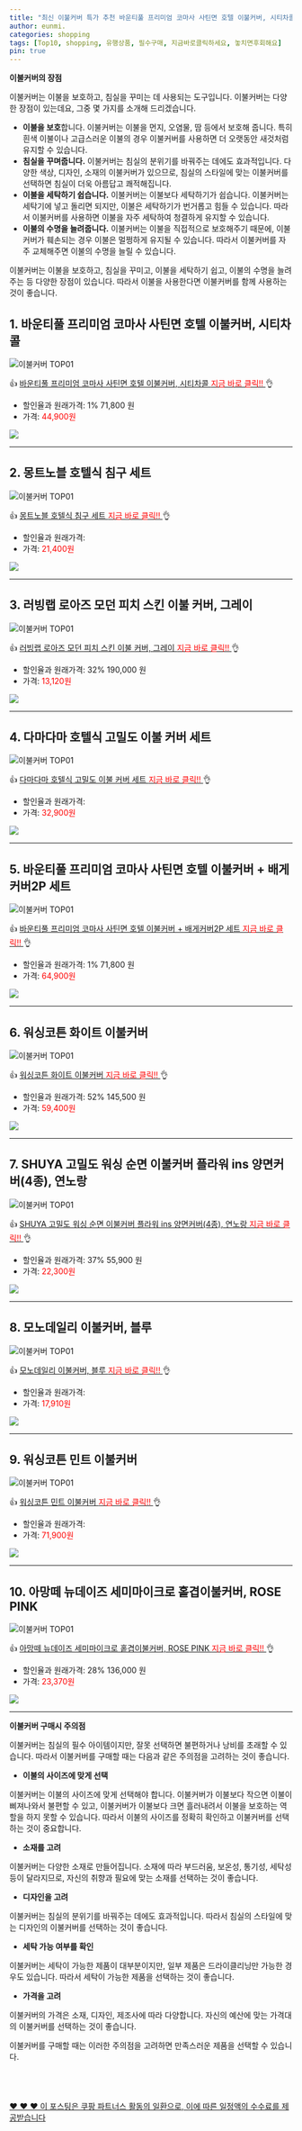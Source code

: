 ```yaml
---
title: "최신 이불커버 특가 추천 바운티풀 프리미엄 코마사 사틴면 호텔 이불커버, 시티차콜 비교 장점"
author: eunmi.
categories: shopping
tags: [Top10, shopping, 유행상품, 필수구매, 지금바로클릭하세요, 놓치면후회해요]
pin: true
---
```

**이불커버의 장점**

이불커버는 이불을 보호하고, 침실을 꾸미는 데 사용되는 도구입니다. 이불커버는 다양한 장점이 있는데요, 그중 몇 가지를 소개해 드리겠습니다.

* **이불을 보호**합니다. 이불커버는 이불을 먼지, 오염물, 땀 등에서 보호해 줍니다. 특히 흰색 이불이나 고급스러운 이불의 경우 이불커버를 사용하면 더 오랫동안 새것처럼 유지할 수 있습니다.
* **침실을 꾸며줍니다.** 이불커버는 침실의 분위기를 바꿔주는 데에도 효과적입니다. 다양한 색상, 디자인, 소재의 이불커버가 있으므로, 침실의 스타일에 맞는 이불커버를 선택하면 침실이 더욱 아름답고 쾌적해집니다.
* **이불을 세탁하기 쉽습니다.** 이불커버는 이불보다 세탁하기가 쉽습니다. 이불커버는 세탁기에 넣고 돌리면 되지만, 이불은 세탁하기가 번거롭고 힘들 수 있습니다. 따라서 이불커버를 사용하면 이불을 자주 세탁하여 청결하게 유지할 수 있습니다.
* **이불의 수명을 늘려줍니다.** 이불커버는 이불을 직접적으로 보호해주기 때문에, 이불커버가 훼손되는 경우 이불은 멀쩡하게 유지될 수 있습니다. 따라서 이불커버를 자주 교체해주면 이불의 수명을 늘릴 수 있습니다.

이불커버는 이불을 보호하고, 침실을 꾸미고, 이불을 세탁하기 쉽고, 이불의 수명을 늘려주는 등 다양한 장점이 있습니다. 따라서 이불을 사용한다면 이불커버를 함께 사용하는 것이 좋습니다.

   

## 1. 바운티풀 프리미엄 코마사 사틴면 호텔 이불커버, 시티차콜

![이불커버 TOP01](https://thumbnail8.coupangcdn.com/thumbnails/remote/230x230ex/image/vendor_inventory/d8ac/1388a1913b8aeab67c76fdd54b7be216b95cc8f41a1ebd61236e91eef485.jpg)


👍 [바운티풀 프리미엄 코마사 사틴면 호텔 이불커버, 시티차콜 <font color=red> 지금 바로 클릭!! </font> ](https://link.coupang.com/re/AFFSDP?lptag=AF3617701&subid=GithubCoopas&pageKey=6823122292&traceid=V0-153&itemId=16177881643&vendorItemId=83373308876) 👌 


- 할인율과 원래가격: 1%  71,800   원
- 가격: <span style='color:red'>44,900원</span>

[![](/discount_price.png)](https://link.coupang.com/re/AFFSDP?lptag=AF3617701&subid=GithubCoopas&pageKey=6823122292&traceid=V0-153&itemId=16177881643&vendorItemId=83373308876)

---


   

## 2. 몽트노블 호텔식 침구 세트

![이불커버 TOP01](https://thumbnail10.coupangcdn.com/thumbnails/remote/230x230ex/image/retail/images/5308331919325661-e804936e-f96f-4303-a303-7e95b2826b2f.jpg)


👍 [몽트노블 호텔식 침구 세트 <font color=red> 지금 바로 클릭!! </font> ](https://link.coupang.com/re/AFFSDP?lptag=AF3617701&subid=GithubCoopas&pageKey=1485845516&traceid=V0-153&itemId=2551687461&vendorItemId=70544255256) 👌 


- 할인율과 원래가격: 
- 가격: <span style='color:red'>21,400원</span>

[![](/discount_price.png)](https://link.coupang.com/re/AFFSDP?lptag=AF3617701&subid=GithubCoopas&pageKey=1485845516&traceid=V0-153&itemId=2551687461&vendorItemId=70544255256)

---


   

## 3. 러빙랩 로아즈 모던 피치 스킨 이불 커버, 그레이

![이불커버 TOP01](https://thumbnail6.coupangcdn.com/thumbnails/remote/230x230ex/image/retail/images/2018/02/22/19/0/d54aefdc-a2b6-4de2-8d52-98b5b43ee2d9.jpg)


👍 [러빙랩 로아즈 모던 피치 스킨 이불 커버, 그레이 <font color=red> 지금 바로 클릭!! </font> ](https://link.coupang.com/re/AFFSDP?lptag=AF3617701&subid=GithubCoopas&pageKey=66932206&traceid=V0-153&itemId=224745732&vendorItemId=3546126199) 👌 


- 할인율과 원래가격: 32%  190,000   원
- 가격: <span style='color:red'>13,120원</span>

[![](/discount_price.png)](https://link.coupang.com/re/AFFSDP?lptag=AF3617701&subid=GithubCoopas&pageKey=66932206&traceid=V0-153&itemId=224745732&vendorItemId=3546126199)

---


   

## 4. 다마다마 호텔식 고밀도 이불 커버 세트

![이불커버 TOP01](https://thumbnail8.coupangcdn.com/thumbnails/remote/230x230ex/image/retail/images/4954252286864384-2ae8baab-30f5-4ee2-83e3-973530523dbd.jpg)


👍 [다마다마 호텔식 고밀도 이불 커버 세트 <font color=red> 지금 바로 클릭!! </font> ](https://link.coupang.com/re/AFFSDP?lptag=AF3617701&subid=GithubCoopas&pageKey=6060660200&traceid=V0-153&itemId=11143065263&vendorItemId=78421468670) 👌 


- 할인율과 원래가격: 
- 가격: <span style='color:red'>32,900원</span>

[![](/discount_price.png)](https://link.coupang.com/re/AFFSDP?lptag=AF3617701&subid=GithubCoopas&pageKey=6060660200&traceid=V0-153&itemId=11143065263&vendorItemId=78421468670)

---


   

## 5. 바운티풀 프리미엄 코마사 사틴면 호텔 이불커버 + 배게커버2P 세트

![이불커버 TOP01](https://thumbnail7.coupangcdn.com/thumbnails/remote/230x230ex/image/vendor_inventory/8210/6ade654b8c1a6910c846ce00a083860462c6b1b8e154c3e8f710dde7536c.jpg)


👍 [바운티풀 프리미엄 코마사 사틴면 호텔 이불커버 + 배게커버2P 세트 <font color=red> 지금 바로 클릭!! </font> ](https://link.coupang.com/re/AFFSDP?lptag=AF3617701&subid=GithubCoopas&pageKey=6823122292&traceid=V0-153&itemId=18321414987&vendorItemId=4669563332) 👌 


- 할인율과 원래가격: 1%  71,800   원
- 가격: <span style='color:red'>64,900원</span>

[![](/discount_price.png)](https://link.coupang.com/re/AFFSDP?lptag=AF3617701&subid=GithubCoopas&pageKey=6823122292&traceid=V0-153&itemId=18321414987&vendorItemId=4669563332)

---


   

## 6. 워싱코튼 화이트 이불커버

![이불커버 TOP01](https://thumbnail7.coupangcdn.com/thumbnails/remote/230x230ex/image/vendor_inventory/aa8d/a214d0c4ce9c88216fa68353a9fdc787035100e789bad2ce44b3958aa09e.jpg)


👍 [워싱코튼 화이트 이불커버 <font color=red> 지금 바로 클릭!! </font> ](https://link.coupang.com/re/AFFSDP?lptag=AF3617701&subid=GithubCoopas&pageKey=7052374311&traceid=V0-153&itemId=17465266934&vendorItemId=85018904312) 👌 


- 할인율과 원래가격: 52%  145,500   원
- 가격: <span style='color:red'>59,400원</span>

[![](/discount_price.png)](https://link.coupang.com/re/AFFSDP?lptag=AF3617701&subid=GithubCoopas&pageKey=7052374311&traceid=V0-153&itemId=17465266934&vendorItemId=85018904312)

---


   

## 7. SHUYA 고밀도 워싱 순면 이불커버 플라워 ins 양면커버(4종), 연노랑

![이불커버 TOP01](https://thumbnail10.coupangcdn.com/thumbnails/remote/230x230ex/image/vendor_inventory/6aeb/39e7b3dc636f02797ee78fa22be4ddf9339809cd234174b493ae51d340d5.jpg)


👍 [SHUYA 고밀도 워싱 순면 이불커버 플라워 ins 양면커버(4종), 연노랑 <font color=red> 지금 바로 클릭!! </font> ](https://link.coupang.com/re/AFFSDP?lptag=AF3617701&subid=GithubCoopas&pageKey=6576366120&traceid=V0-153&itemId=14781516596&vendorItemId=82021599275) 👌 


- 할인율과 원래가격: 37%  55,900   원
- 가격: <span style='color:red'>22,300원</span>

[![](/discount_price.png)](https://link.coupang.com/re/AFFSDP?lptag=AF3617701&subid=GithubCoopas&pageKey=6576366120&traceid=V0-153&itemId=14781516596&vendorItemId=82021599275)

---


   

## 8. 모노데일리 이불커버, 블루

![이불커버 TOP01](https://thumbnail7.coupangcdn.com/thumbnails/remote/230x230ex/image/retail/images/2021/05/21/17/2/b798f882-40ec-4766-8e16-ad619e2e0a82.jpg)


👍 [모노데일리 이불커버, 블루 <font color=red> 지금 바로 클릭!! </font> ](https://link.coupang.com/re/AFFSDP?lptag=AF3617701&subid=GithubCoopas&pageKey=5548453226&traceid=V0-153&itemId=8759904799&vendorItemId=76046824278) 👌 


- 할인율과 원래가격: 
- 가격: <span style='color:red'>17,910원</span>

[![](/discount_price.png)](https://link.coupang.com/re/AFFSDP?lptag=AF3617701&subid=GithubCoopas&pageKey=5548453226&traceid=V0-153&itemId=8759904799&vendorItemId=76046824278)

---


   

## 9. 워싱코튼 민트 이불커버

![이불커버 TOP01](https://thumbnail6.coupangcdn.com/thumbnails/remote/230x230ex/image/vendor_inventory/6abd/fbe6ba9a06bb33361a81f947d6bdaa11b6bbb32ccacca4f9a666a5cdcce6.jpg)


👍 [워싱코튼 민트 이불커버 <font color=red> 지금 바로 클릭!! </font> ](https://link.coupang.com/re/AFFSDP?lptag=AF3617701&subid=GithubCoopas&pageKey=7052374311&traceid=V0-153&itemId=17465214961&vendorItemId=84632962227) 👌 


- 할인율과 원래가격: 
- 가격: <span style='color:red'>71,900원</span>

[![](/discount_price.png)](https://link.coupang.com/re/AFFSDP?lptag=AF3617701&subid=GithubCoopas&pageKey=7052374311&traceid=V0-153&itemId=17465214961&vendorItemId=84632962227)

---


   

## 10. 아망떼 뉴데이즈 세미마이크로 홑겹이불커버, ROSE PINK

![이불커버 TOP01](https://thumbnail6.coupangcdn.com/thumbnails/remote/230x230ex/image/retail/images/2020/09/21/19/9/433a02d6-b597-4647-acd5-9f2754794aef.jpg)


👍 [아망떼 뉴데이즈 세미마이크로 홑겹이불커버, ROSE PINK <font color=red> 지금 바로 클릭!! </font> ](https://link.coupang.com/re/AFFSDP?lptag=AF3617701&subid=GithubCoopas&pageKey=2175080417&traceid=V0-153&itemId=3701119033&vendorItemId=71686408243) 👌 


- 할인율과 원래가격: 28%  136,000   원
- 가격: <span style='color:red'>23,370원</span>

[![](/discount_price.png)](https://link.coupang.com/re/AFFSDP?lptag=AF3617701&subid=GithubCoopas&pageKey=2175080417&traceid=V0-153&itemId=3701119033&vendorItemId=71686408243)

---
**이불커버 구매시 주의점**

이불커버는 침실의 필수 아이템이지만, 잘못 선택하면 불편하거나 낭비를 초래할 수 있습니다. 따라서 이불커버를 구매할 때는 다음과 같은 주의점을 고려하는 것이 좋습니다.

* **이불의 사이즈에 맞게 선택**

이불커버는 이불의 사이즈에 맞게 선택해야 합니다. 이불커버가 이불보다 작으면 이불이 삐져나와서 불편할 수 있고, 이불커버가 이불보다 크면 흘러내려서 이불을 보호하는 역할을 하지 못할 수 있습니다. 따라서 이불의 사이즈를 정확히 확인하고 이불커버를 선택하는 것이 중요합니다.

* **소재를 고려**

이불커버는 다양한 소재로 만들어집니다. 소재에 따라 부드러움, 보온성, 통기성, 세탁성 등이 달라지므로, 자신의 취향과 필요에 맞는 소재를 선택하는 것이 좋습니다.

* **디자인을 고려**

이불커버는 침실의 분위기를 바꿔주는 데에도 효과적입니다. 따라서 침실의 스타일에 맞는 디자인의 이불커버를 선택하는 것이 좋습니다.

* **세탁 가능 여부를 확인**

이불커버는 세탁이 가능한 제품이 대부분이지만, 일부 제품은 드라이클리닝만 가능한 경우도 있습니다. 따라서 세탁이 가능한 제품을 선택하는 것이 좋습니다.

* **가격을 고려**

이불커버의 가격은 소재, 디자인, 제조사에 따라 다양합니다. 자신의 예산에 맞는 가격대의 이불커버를 선택하는 것이 좋습니다.

이불커버를 구매할 때는 이러한 주의점을 고려하면 만족스러운 제품을 선택할 수 있습니다.<br><br><br><br><br> [ ❤ ❤ ❤ 이 포스팅은 쿠팡 파트너스 활동의 일환으로, 이에 따른 일정액의 수수료를 제공받습니다](https://link.coupang.com/a/bcEFyh)